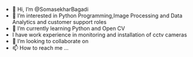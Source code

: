 - 👋 Hi, I’m @SomasekharBagadi
- 👀 I’m interested in Python Programming,Image Processing and Data Analytics and customer support roles
- 🌱 I’m currently learning Python and Open CV
- I have work experience in monitoring and installation of cctv cameras 
- 💞️ I’m looking to collaborate on 
- 📫 How to reach me ...

<!---
SomasekharBagadi/SomasekharBagadi is a ✨ special ✨ repository because its `README.md` (this file) appears on your GitHub profile.
You can click the Preview link to take a look at your changes.
--->
